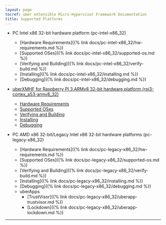 ```yaml
---
layout: page
tocref: uber eXtensible Micro-Hypervisor Framework Documentation
title: Supported Platforms
---
```


* PC Intel x86 32-bit hardware platform (pc-intel-x86_32)
    * [Hardware Requirements]({% link docs/pc-intel-x86_32/hw-requirements.md %})
    * [Supported OSes]({% link docs/pc-intel-x86_32/supported-os.md %})
    * [Verifying and Building]({% link docs/pc-intel-x86_32/verify-build.md %})
    * [Installing]({% link docs/pc-intel-x86_32/installing.md %})
    * [Debugging]({% link docs/pc-intel-x86_32/debugging.md %})

* [uberXMHF for Raspberry PI 3 ARMv8 32-bit hardware 
platform (rpi3-cortex_a53-armv8_32)](#)
    * [Hardware Requirements](#)
    * [Supported OSes](#)
    * [Verifying and Building](#)
    * [Installing](#)
    * [Debugging](#)

* PC AMD x86 32-bit/Legacy Intel x86 32-bit hardware platforms (pc-legacy-x86_32)
    * [Hardware Requirements]({% link docs/pc-legacy-x86_32/hw-requirements.md %})
	* [Supported OSes]({% link docs/pc-legacy-x86_32/supported-os.md %})
	* [Verifying and Building]({% link docs/pc-legacy-x86_32/verify-build.md %})
	* [Installing]({% link docs/pc-legacy-x86_32/installing.md %})
	* [Debugging]({% link docs/pc-legacy-x86_32/debugging.md %})
	* uberApps
		* [TrustVisor]({% link docs/pc-legacy-x86_32/uberapp-trustvisor.md %})
		* [Lockdown]({% link docs/pc-legacy-x86_32/uberapp-lockdown.md %})

<hr>

